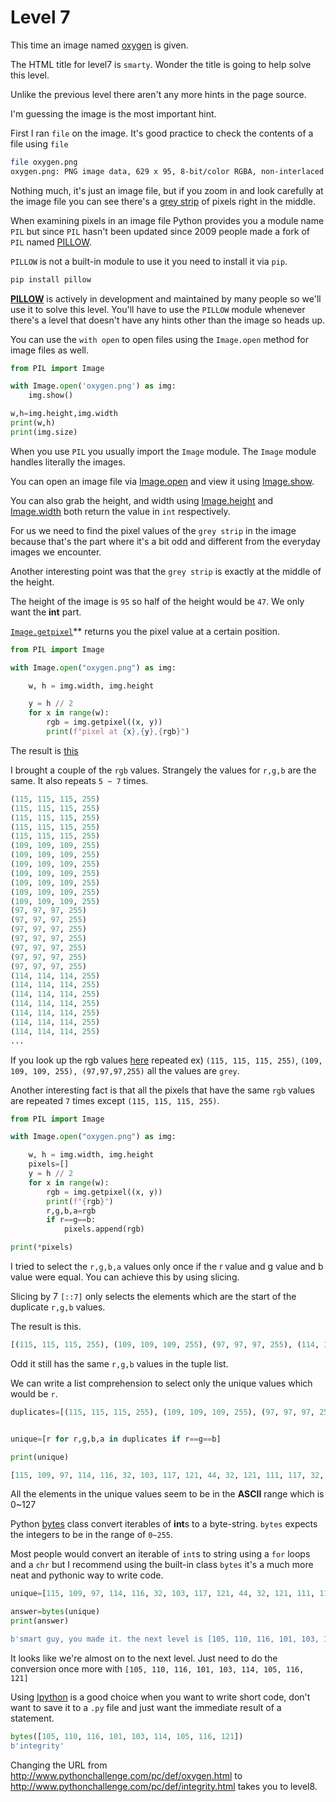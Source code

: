 # Level 7 

This time an image named [oxygen](/7/oxygen.png) is given. 


The HTML title for level7 is `smarty`. Wonder the title is going to help solve this level. 


Unlike the previous level there aren't any more hints in the page source. 


I'm guessing the image is the most important hint.


First I ran `file` on the image. It's good practice to check the contents of a file using `file`

```bash 
file oxygen.png 
oxygen.png: PNG image data, 629 x 95, 8-bit/color RGBA, non-interlaced
```


Nothing much, it's just an image file, but if you zoom in and look carefully at the image file you can see there's a [grey strip](/7/grey_strip.png) of pixels right in the middle.


When examining pixels in an image file Python provides you a module name `PIL` but since `PIL` hasn't been updated since 2009 people made a fork of `PIL` named [PILLOW](https://pillow.readthedocs.io/en/stable/).

`PILLOW` is not a built-in module to use it you need to install it via `pip`.


```python
pip install pillow
```


**[PILLOW](https://pillow.readthedocs.io/en/stable/)** is actively in development and maintained by many people so  we'll use it to solve this level. You'll have to use the `PILLOW` module whenever there's a level that doesn't have any hints other than the image so heads up.


You can use the `with open` to open files using the `Image.open` method for image files as well.


```python
from PIL import Image 

with Image.open('oxygen.png') as img:
    img.show()

w,h=img.height,img.width
print(w,h)
print(img.size)
```

When you use `PIL` you usually import the `Image` module. The `Image` module handles literally the images.

You can open an image file via [Image.open](https://pillow.readthedocs.io/en/stable/reference/Image.html#PIL.Image.open) and view it using [Image.show](https://pillow.readthedocs.io/en/stable/reference/Image.html#PIL.Image.Image.show).


You can also grab the height, and width using [Image.height](https://pillow.readthedocs.io/en/stable/reference/Image.html#PIL.Image.Image.height) and [Image.width](https://pillow.readthedocs.io/en/stable/reference/Image.html#PIL.Image.Image.width) both return the value in `int` respectively. 


For us we need to find the pixel values of the `grey strip` in the image because that's the part where it's a bit odd and different from the everyday images we encounter.


Another interesting point was that the `grey strip` is exactly at the middle of the height.


The height of the image is `95` so half of the height would be `47`. We only want the **int** part. 

[`Image.getpixel`](https://pillow.readthedocs.io/en/stable/reference/Image.html#PIL.Image.Image.getpixel)** returns you the pixel value at a certain position.  

```python
from PIL import Image

with Image.open("oxygen.png") as img:

    w, h = img.width, img.height

    y = h // 2
    for x in range(w):
        rgb = img.getpixel((x, y))
        print(f"pixel at {x},{y},{rgb}")
```


The result is [this](/7/pixels)


I brought a couple of the `rgb` values. Strangely the values for `r,g,b` are the same. It also repeats `5 ~ 7` times.


``` python 
(115, 115, 115, 255)
(115, 115, 115, 255)
(115, 115, 115, 255)
(115, 115, 115, 255)
(115, 115, 115, 255)
(109, 109, 109, 255)
(109, 109, 109, 255)
(109, 109, 109, 255)
(109, 109, 109, 255)
(109, 109, 109, 255)
(109, 109, 109, 255)
(109, 109, 109, 255)
(97, 97, 97, 255)
(97, 97, 97, 255)
(97, 97, 97, 255)
(97, 97, 97, 255)
(97, 97, 97, 255)
(97, 97, 97, 255)
(97, 97, 97, 255)
(114, 114, 114, 255)
(114, 114, 114, 255)
(114, 114, 114, 255)
(114, 114, 114, 255)
(114, 114, 114, 255)
(114, 114, 114, 255)
(114, 114, 114, 255)
...
```


If you look up the rgb values [here](https://www.rapidtables.com/web/color/RGB_Color.html) repeated ex) `(115, 115, 115, 255)`, `(109, 109, 109, 255), (97,97,97,255)` all the values are `grey`.


Another interesting fact is that all the pixels that have the same `rgb` values are repeated `7` times except `(115, 115, 115, 255)`.


```python
from PIL import Image

with Image.open("oxygen.png") as img:

    w, h = img.width, img.height
    pixels=[]
    y = h // 2
    for x in range(w):
        rgb = img.getpixel((x, y))
        print(f"{rgb}")
        r,g,b,a=rgb 
        if r==g==b:
            pixels.append(rgb)

print(*pixels)
```

I tried to select the `r,g,b,a` values only once if the r value and g value and b value were equal. You can achieve this by using slicing. 

Slicing by 7 `[::7]` only selects the elements which are the start of the duplicate `r,g,b` values.


The result is this. 


```python
[(115, 115, 115, 255), (109, 109, 109, 255), (97, 97, 97, 255), (114, 114, 114, 255), (116, 116, 116, 255), (32, 32, 32, 255), (103, 103, 103, 255), (117, 117, 117, 255), (121, 121, 121, 255), (44, 44, 44, 255), (32, 32, 32, 255), (121, 121, 121, 255), (111, 111, 111, 255), (117, 117, 117, 255), (32, 32, 32, 255), (109, 109, 109, 255), (97, 97, 97, 255), (100, 100, 100, 255), (101, 101, 101, 255), (32, 32, 32, 255), (105, 105, 105, 255), (116, 116, 116, 255), (46, 46, 46, 255), (32, 32, 32, 255), (116, 116, 116, 255), (104, 104, 104, 255), (101, 101, 101, 255), (32, 32, 32, 255), (110, 110, 110, 255), (101, 101, 101, 255), (120, 120, 120, 255), (116, 116, 116, 255), (32, 32, 32, 255), (108, 108, 108, 255), (101, 101, 101, 255), (118, 118, 118, 255), (101, 101, 101, 255), (108, 108, 108, 255), (32, 32, 32, 255), (105, 105, 105, 255), (115, 115, 115, 255), (32, 32, 32, 255), (91, 91, 91, 255), (49, 49, 49, 255), (48, 48, 48, 255), (53, 53, 53, 255), (44, 44, 44, 255), (32, 32, 32, 255), (49, 49, 49, 255), (49, 49, 49, 255), (48, 48, 48, 255), (44, 44, 44, 255), (32, 32, 32, 255), (49, 49, 49, 255), (49, 49, 49, 255), (54, 54, 54, 255), (44, 44, 44, 255), (32, 32, 32, 255), (49, 49, 49, 255), (48, 48, 48, 255), (49, 49, 49, 255), (44, 44, 44, 255), (32, 32, 32, 255), (49, 49, 49, 255), (48, 48, 48, 255), (51, 51, 51, 255), (44, 44, 44, 255), (32, 32, 32, 255), (49, 49, 49, 255), (49, 49, 49, 255), (52, 52, 52, 255), (44, 44, 44, 255), (32, 32, 32, 255), (49, 49, 49, 255), (48, 48, 48, 255), (53, 53, 53, 255), (44, 44, 44, 255), (32, 32, 32, 255), (49, 49, 49, 255), (49, 49, 49, 255), (54, 54, 54, 255), (44, 44, 44, 255), (32, 32, 32, 255), (49, 49, 49, 255), (50, 50, 50, 255), (49, 49, 49, 255), (93, 93, 93, 255)]
```


Odd it still has the same `r,g,b` values in the tuple list. 


We can write a list comprehension to select only the unique values which would be `r`.


```python
duplicates=[(115, 115, 115, 255), (109, 109, 109, 255), (97, 97, 97, 255), (114, 114, 114, 255), (116, 116, 116, 255), (32, 32, 32, 255), (103, 103, 103, 255), (117, 117, 117, 255), (121, 121, 121, 255), (44, 44, 44, 255), (32, 32, 32, 255), (121, 121, 121, 255), (111, 111, 111, 255), (117, 117, 117, 255), (32, 32, 32, 255), (109, 109, 109, 255), (97, 97, 97, 255), (100, 100, 100, 255), (101, 101, 101, 255), (32, 32, 32, 255), (105, 105, 105, 255), (116, 116, 116, 255), (46, 46, 46, 255), (32, 32, 32, 255), (116, 116, 116, 255), (104, 104, 104, 255), (101, 101, 101, 255), (32, 32, 32, 255), (110, 110, 110, 255), (101, 101, 101, 255), (120, 120, 120, 255), (116, 116, 116, 255), (32, 32, 32, 255), (108, 108, 108, 255), (101, 101, 101, 255), (118, 118, 118, 255), (101, 101, 101, 255), (108, 108, 108, 255), (32, 32, 32, 255), (105, 105, 105, 255), (115, 115, 115, 255), (32, 32, 32, 255), (91, 91, 91, 255), (49, 49, 49, 255), (48, 48, 48, 255), (53, 53, 53, 255), (44, 44, 44, 255), (32, 32, 32, 255), (49, 49, 49, 255), (49, 49, 49, 255), (48, 48, 48, 255), (44, 44, 44, 255), (32, 32, 32, 255), (49, 49, 49, 255), (49, 49, 49, 255), (54, 54, 54, 255), (44, 44, 44, 255), (32, 32, 32, 255), (49, 49, 49, 255), (48, 48, 48, 255), (49, 49, 49, 255), (44, 44, 44, 255), (32, 32, 32, 255), (49, 49, 49, 255), (48, 48, 48, 255), (51, 51, 51, 255), (44, 44, 44, 255), (32, 32, 32, 255), (49, 49, 49, 255), (49, 49, 49, 255), (52, 52, 52, 255), (44, 44, 44, 255), (32, 32, 32, 255), (49, 49, 49, 255), (48, 48, 48, 255), (53, 53, 53, 255), (44, 44, 44, 255), (32, 32, 32, 255), (49, 49, 49, 255), (49, 49, 49, 255), (54, 54, 54, 255), (44, 44, 44, 255), (32, 32, 32, 255), (49, 49, 49, 255), (50, 50, 50, 255), (49, 49, 49, 255), (93, 93, 93, 255)]


unique=[r for r,g,b,a in duplicates if r==g==b]

print(unique)

[115, 109, 97, 114, 116, 32, 103, 117, 121, 44, 32, 121, 111, 117, 32, 109, 97, 100, 101, 32, 105, 116, 46, 32, 116, 104, 101, 32, 110, 101, 120, 116, 32, 108, 101, 118, 101, 108, 32, 105, 115, 32, 91, 49, 48, 53, 44, 32, 49, 49, 48, 44, 32, 49, 49, 54, 44, 32, 49, 48, 49, 44, 32, 49, 48, 51, 44, 32, 49, 49, 52, 44, 32, 49, 48, 53, 44, 32, 49, 49, 54, 44, 32, 49, 50, 49, 93]

```

All the elements in the unique values seem to be in the **ASCII** range which is 0~127


Python [bytes](https://docs.python.org/3/library/stdtypes.html#bytes) class convert iterables of **int**s  to a byte-string. `bytes` expects the integers to be in the range of `0~255`. 


Most people would convert an iterable of `int`s to string using a `for` loops and a `chr` but I recommend using the built-in class `bytes` it's a much more neat and pythonic way to write code. 

```python
unique=[115, 109, 97, 114, 116, 32, 103, 117, 121, 44, 32, 121, 111, 117, 32, 109, 97, 100, 101, 32, 105, 116, 46, 32, 116, 104, 101, 32, 110, 101, 120, 116, 32, 108, 101, 118, 101, 108, 32, 105, 115, 32, 91, 49, 48, 53, 44, 32, 49, 49, 48, 44, 32, 49, 49, 54, 44, 32, 49, 48, 49, 44, 32, 49, 48, 51, 44, 32, 49, 49, 52, 44, 32, 49, 48, 53, 44, 32, 49, 49, 54, 44, 32, 49, 50, 49, 93]

answer=bytes(unique)
print(answer)

b'smart guy, you made it. the next level is [105, 110, 116, 101, 103, 114, 105, 116, 121]'
```


It looks like we're almost on to the next level. Just need to do the conversion once more with `[105, 110, 116, 101, 103, 114, 105, 116, 121]` 


Using [Ipython](https://ipython.org/) is a good choice when you want to write short code, don't want to save it to a `.py` file and just want the immediate result of a statement. 


```python
bytes([105, 110, 116, 101, 103, 114, 105, 116, 121])
b'integrity'
```


Changing the URL from http://www.pythonchallenge.com/pc/def/oxygen.html to http://www.pythonchallenge.com/pc/def/integrity.html takes you to level8.